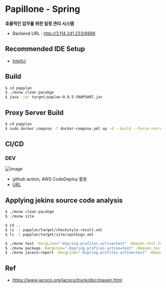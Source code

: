 # Papillone - Spring
**효율적인 업무를 위한 일정 관리 시스템**
- Backend URL : http://3.114.241.233/8888

## Recommended IDE Setup

- [IntelliJ](https://www.jetbrains.com/ko-kr/idea/) 

## Build
```sh
$ cd papplan
$ ./mvnw clean pacakge
$ java -jar target/paplan-0.0.5-SNAPSHOT.jar
```

## Proxy Server Build
```sh
$ cd papplan
$ sudo docker compose -f docker-compose.yml up -d --build --force-recreate
```

## CI/CD
### DEV
![image](https://github.com/T2-Papillon/Spring/assets/66417882/71266733-a824-4598-ae23-279c961f6e4b)
-  github action, AWS CodeDeploy 활용
- [URL](http://3.114.241.233/8888)

## Applying jekins source code analysis
```bash
$ ./mvnw clean pacakge
$ ./mvnw site

$ cd ..
$ ls -l papplan/target/checkstyle-result.xml
$ ls -l papplan/target/site/spotbugs.xml

$ ./mvnw test -DargLine="-Dspring.profiles.active=test" -Dmaven.test.failure.ignore=true
$ ./mvnw package -DargLine="-Dspring.profiles.active=test" -Dmaven.test.failure.ignore=true
$ ./mvnw jacoco:report -DargLine="-Dspring.profiles.active=test" -Dmaven.test.failure.ignore=true
```

## Ref
- https://www.jacoco.org/jacoco/trunk/doc/maven.html